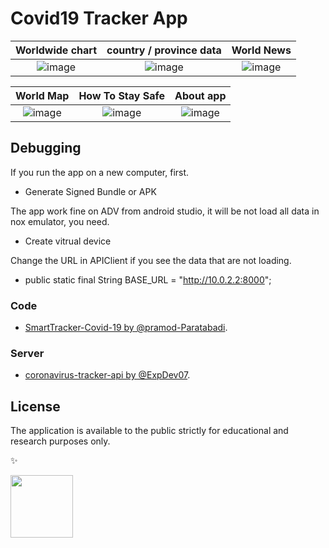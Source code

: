 # Covid19 Tracker App

Worldwide chart  |  country / province data | World News 
:------------------------:|:------------------------:|:------------------------:
![image](https://github.com/chinhdoan/Covid19TrackerApp/blob/main/screens/data_pic.png)  |  ![image](https://github.com/chinhdoan/Covid19TrackerApp/blob/main/screens/country_pic.png)    | ![image](https://github.com/chinhdoan/Covid19TrackerApp/blob/main/screens/news_pic.png)     

World Map |  How To Stay Safe | About app
:------------------------:|:------------------------:|:------------------------:
![image](https://github.com/chinhdoan/Covid19TrackerApp/blob/main/screens/map_pic.png)     | ![image](https://github.com/chinhdoan/Covid19TrackerApp/blob/main/screens/protection_pic.png)     | ![image](https://github.com/chinhdoan/Covid19TrackerApp/blob/main/screens/about_pic.png)
## Debugging

If you run the app on a new computer, first.

* Generate Signed Bundle or APK 

The app work fine on ADV from android studio, it will be not load all data in nox emulator, you need.

* Create vitrual device

Change the URL in APIClient if you see the data that are not loading.

* public static final String BASE_URL = "http://10.0.2.2:8000";

### Code 

* [SmartTracker-Covid-19 by @pramod-Paratabadi](https://github.com/pramod-Paratabadi/Smart-Tracker-COVID-19).

### Server 

* [coronavirus-tracker-api by @ExpDev07](https://github.com/ExpDev07/coronavirus-tracker-api).

## License

The application is available to the public strictly for educational and research purposes only.

✨

<a href="https://github.com/chinhdoan"><img src="https://avatars.githubusercontent.com/u/31790367?v=4" width="100px;" alt=""/>





